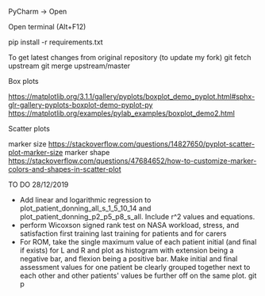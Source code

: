 PyCharm -> Open

Open terminal (Alt+F12)

pip install -r requirements.txt


To get latest changes from original repository (to update my fork)
git fetch upstream
git merge upstream/master


Box plots

https://matplotlib.org/3.1.1/gallery/pyplots/boxplot_demo_pyplot.html#sphx-glr-gallery-pyplots-boxplot-demo-pyplot-py
https://matplotlib.org/examples/pylab_examples/boxplot_demo2.html


Scatter plots

marker size
https://stackoverflow.com/questions/14827650/pyplot-scatter-plot-marker-size
marker shape
https://stackoverflow.com/questions/47684652/how-to-customize-marker-colors-and-shapes-in-scatter-plot

TO DO 28/12/2019
- Add linear and logarithmic regression to plot_patient_donning_all_s_1_5_10_14 
    and plot_patient_donning_p2_p5_p8_s_all. Include r^2 values and equations.
- perform Wicoxson signed rank test on NASA workload, stress, and
    satisfaction first training last training for patients and for carers
- For ROM, take the single maximum value of each patient initial (and final if exists) 
    for L and R and plot as histogram with extension being a negative bar, and flexion
    being a positive bar. Make initial and final assessment values for one patient 
    be clearly grouped together next to each other and other patients' values be further
    off on the same plot.
git p